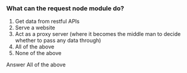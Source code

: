 ### What can the request node module do?

1. Get data from restful APIs
1. Serve a website
1. Act as a proxy server (where it becomes the middle man to decide whether to pass any data through)
1. All of the above
1. None of the above

Answer
All of the above
